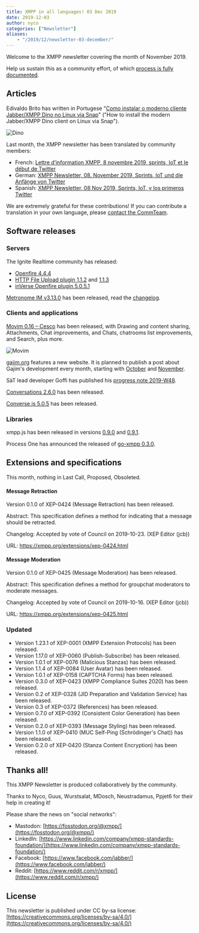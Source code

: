 ```yaml
---
title: XMPP in all languages! 03 Dec 2019
date: 2019-12-03
author: nyco
categories: ["Newsletter"]
aliases:
    - "/2019/12/newsletter-03-december/"
---
```


Welcome to the XMPP newsletter covering the month of November 2019.

Help us sustain this as a community effort, of which [process is fully documented](https://wiki.xmpp.org/web/News_and_Articles_for_the_next_XMPP_Newsletter).

## Articles 

Edivaldo Brito has written in Portugese "[Como instalar o moderno cliente Jabber/XMPP Dino no Linux via Snap](https://www.edivaldobrito.com.br/cliente-jabber-xmpp-dino-no-linux/)" ("How to install the modern Jabber/XMPP Dino client on Linux via Snap").

![Dino](https://framapic.org/OewIIui3hyiP/UiRW9IhRFoBF.png)

Last month, the XMPP newsletter has been translated by community members:

* French: [Lettre d’information XMPP, 8 novembre 2019, sprints, IoT et le début de Twitter](https://linuxfr.org/news/lettre-d-information-xmpp-8-novembre-2019-sprints-iot-et-le-debut-de-twitter)
* German: [XMPP Newsletter, 08. November 2019, Sprints, IoT und die Anfänge von Twitter](https://www.jabber.de/xmpp-newsletter-08-november-2019-sprints-iot-und-die-anfaenge-von-twitter/)
* Spanish: [XMPP Newsletter, 08 Nov 2019, Sprints, IoT, y los primeros Twitter](https://www.jabber.de/es-xmpp-newsletter-08-nov-2019-sprints-iot-y-los-primeros-twitter/)

We are extremely grateful for these contributions! If you can contribute a translation in your own language, please [contact the CommTeam](https://xmpp.org/about/xsf/comm-team.html).

## Software releases
          
### Servers 

The Ignite Realtime community has released:

* [Openfire 4.4.4](https://discourse.igniterealtime.org/t/openfire-4-4-4-release/)
* [HTTP File Upload plugin 1.1.2](https://discourse.igniterealtime.org/t/http-file-upload-plugin-1-1-2-released/) and [1.1.3](https://discourse.igniterealtime.org/t/http-file-upload-plugin-1-1-3-released/)
* [inVerse Openfire plugin 5.0.5.1](https://discourse.igniterealtime.org/t/inverse-openfire-plugin-5-0-5-1-released/)

[Metronome IM v3.13.0](https://github.com/maranda/metronome/releases/tag/v3.13.0) has been released, read the [changelog](https://metronome.im/changelogs/3_13).

### Clients and applications 

[Movim 0.16 – Cesco](https://nl.movim.eu/?node/pubsub.movim.eu/Movim/e10a8998-5e4d-4b52-9b9e-2f103b446d94) has been released, with Drawing and content sharing, Attachments, Chat improvements, and Chats, chatrooms list improvements, and Search, plus more.

![Movim](https://framapic.org/MpaQpln0M7mL/1AFfnM3dAifa.png)

[gajim.org](https://gajim.org) features a new website. It is planned to publish a post about Gajim's development every month, starting with [October](https://gajim.org/post/2019-11-06-development-news-october/) and [November](https://gajim.org/post/2019-11-25-development-news-november/).

SàT lead developer Goffi has published his [progress note 2019-W48](https://www.goffi.org/b/R5PeQUPBCSZWvabRNXtAE9/progress-note).

[Conversations 2.6.0](https://github.com/siacs/Conversations/releases/tag/2.6.0) has been released.

[Converse.js 5.0.5](https://github.com/conversejs/converse.js/releases/tag/v5.0.5) has been released.

### Libraries 

xmpp.js has been released in versions [0.9.0](https://github.com/xmppjs/xmpp.js/releases/tag/v0.9.0) and [0.9.1](https://github.com/xmppjs/xmpp.js/releases/tag/v0.9.1).

Process One has announced the released of [go-xmpp 0.3.0](https://blog.process-one.net/go-xmpp-0-3-0/).

## Extensions and specifications

This month, nothing in Last Call, Proposed, Obsoleted.

#### Message Retraction 

Version 0.1.0 of XEP-0424 (Message Retraction) has been released.

Abstract:
This specification defines a method for indicating that a message
should be retracted.

Changelog:
Accepted by vote of Council on 2019-10-23. (XEP Editor (jcb))

URL: https://xmpp.org/extensions/xep-0424.html

#### Message Moderation 

Version 0.1.0 of XEP-0425 (Message Moderation) has been released.

Abstract:
This specification defines a method for groupchat moderators to
moderate messages.

Changelog:
Accepted by vote of Council on 2019-10-16. (XEP Editor (jcb))

URL: https://xmpp.org/extensions/xep-0425.html

### Updated 

* Version 1.23.1 of XEP-0001 (XMPP Extension Protocols) has been released.
* Version 1.17.0 of XEP-0060 (Publish-Subscribe) has been released.
* Version 1.0.1 of XEP-0076 (Malicious Stanzas) has been released.
* Version 1.1.4 of XEP-0084 (User Avatar) has been released.
* Version 1.0.1 of XEP-0158 (CAPTCHA Forms) has been released.
* Version 0.3.0 of XEP-0423 (XMPP Compliance Suites 2020) has been released.
* Version 0.2 of XEP-0328 (JID Preparation and Validation Service) has been released.
* Version 0.3 of XEP-0372 (References) has been released.
* Version 0.7.0 of XEP-0392 (Consistent Color Generation) has been released.
* Version 0.2.0 of XEP-0393 (Message Styling) has been released.
* Version 1.1.0 of XEP-0410 (MUC Self-Ping (Schrödinger's Chat)) has been released.
* Version 0.2.0 of XEP-0420 (Stanza Content Encryption) has been released.

## Thanks all! 

This XMPP Newsletter is produced collaboratively by the community.

Thanks to Nyco, Guus, Wurstsalat, MDosch, Neustradamus, Ppjet6 for their help in creating it!

Please share the news on "social networks":

* Mastodon: [https://fosstodon.org/@xmpp/](https://fosstodon.org/@xmpp/)
* LinkedIn: [https://www.linkedin.com/company/xmpp-standards-foundation/](https://www.linkedin.com/company/xmpp-standards-foundation/)
* Facebook: [https://www.facebook.com/jabber/](https://www.facebook.com/jabber/)
* Reddit: [https://www.reddit.com/r/xmpp/](https://www.reddit.com/r/xmpp/)

## License 

This newsletter is published under CC by-sa license: [https://creativecommons.org/licenses/by-sa/4.0/](https://creativecommons.org/licenses/by-sa/4.0/)
